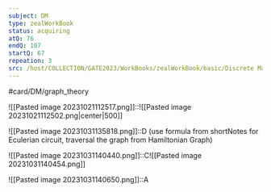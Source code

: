 ```yaml
---
subject: DM
type: zealWorkBook
status: acquiring
atQ: 76
endQ: 107
startQ: 67
repeation: 3
src: /host/COLLECTION/GATE2023/WorkBooks/zealWorkBook/basic/Discrete Mathematics/Solutions Topic wise/Graph Theory/Random about Numbers and Path .pdf
---
```

#card/DM/graph_theory

![[Pasted image 20231021112517.png]]::![[Pasted image 20231021112502.png|center|500]] <!--SR:!2023-11-13,6,250-->

![[Pasted image 20231031135818.png]]::D (use formula from shortNotes for Eculerian circuit, traversal the graph from Hamiltonian Graph) <!--SR:!2023-11-19,12,272-->

![[Pasted image 20231031140440.png]]::C![[Pasted image 20231031140454.png]] <!--SR:!2023-11-09,2,252-->

![[Pasted image 20231031140650.png]]::A <!--SR:!2023-11-09,2,252-->